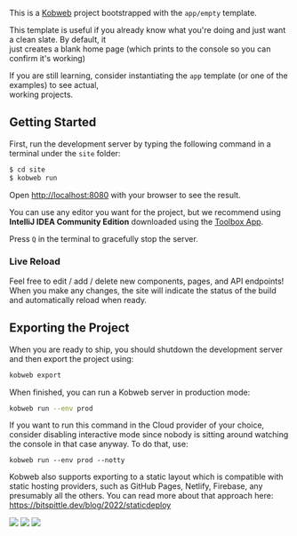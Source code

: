 This is a [Kobweb](https://github.com/varabyte/kobweb) project bootstrapped with the `app/empty` template.

This template is useful if you already know what you're doing and just want a clean slate. By default, it    
just creates a blank home page (which prints to the console so you can confirm it's working)

If you are still learning, consider instantiating the `app` template (or one of the examples) to see actual,         
working projects.

## Getting Started       

First, run the development server by typing the following command in a terminal under the `site` folder:      

```bash
$ cd site
$ kobweb run
```

Open [http://localhost:8080](http://localhost:8080) with your browser to see the result.

You can use any editor you want for the project, but we recommend using **IntelliJ IDEA Community Edition** downloaded
using the [Toolbox App](https://www.jetbrains.com/toolbox-app/).

Press `Q` in the terminal to gracefully stop the server.

### Live Reload

Feel free to edit / add / delete new components, pages, and API endpoints! When you make any changes, the site will
indicate the status of the build and automatically reload when ready.

## Exporting the Project

When you are ready to ship, you should shutdown the development server and then export the project using:

```bash
kobweb export
```

When finished, you can run a Kobweb server in production mode:

```bash
kobweb run --env prod
```

If you want to run this command in the Cloud provider of your choice, consider disabling interactive mode since nobody
is sitting around watching the console in that case anyway. To do that, use:     

```bash!
kobweb run --env prod --notty
```

Kobweb also supports exporting to a static layout which is compatible with static hosting providers, such as GitHub
Pages, Netlify, Firebase, any presumably all the others. You can read more about that approach here:
https://bitspittle.dev/blog/2022/staticdeploy

<img src = "https://github.com/pushpak-gosavi/LandingPage/assets/70949133/2ccecf84-f8d3-449a-a0a2-57dbb83a5dd7" />
<img src = "https://github.com/pushpak-gosavi/LandingPage/assets/70949133/087aa714-4be5-44d0-8fe5-d902681c507a"  />
<img src = "https://github.com/pushpak-gosavi/LandingPage/assets/70949133/d3b14381-dc1c-4584-84c2-5a00ea2ca1bc"  />


